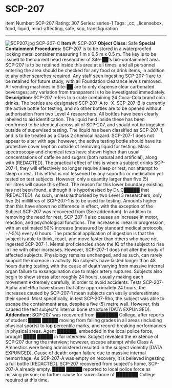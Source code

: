 # SCP-207
Item Number: SCP-207
Rating: 307
Series: series-1
Tags: _cc, _licensebox, food, liquid, mind-affecting, safe, scp, transfiguration

---

![SCP207.jpg](http://scp-wiki.wikidot.com/local--files/scp-207/SCP207.jpg)
SCP-207-C
**Item #:** SCP-207
**Object Class:** Safe
**Special Containment Procedures:** SCP-207 is to be stored in a waterproofed locking metal container measuring 1 m x 0.5 m x 0.5 m. The key is to be issued to the current head researcher of Site-██'s bio-containment area. SCP-207 is to be retained inside this area at all times, and all personnel entering the area should be checked for any food or drink items, in addition to any other searches required. Any staff seen ingesting SCP-207-1 are to be retained for future study, with all Foundation clearance levels removed.
All vending machines in Site-██ are to only dispense clear carbonated beverages; any variation from transparent is to be investigated immediately.
**Description:** SCP-207 refers to a crate containing 24 Coca-Cola brand cola drinks. The bottles are designated SCP-207-A to -X. SCP-207-B is currently the active bottle for testing, and no other bottles are to be opened without authorisation from two Level 4 researchers. All bottles have been clearly labelled to aid identification. The liquid held inside these has been confirmed to be identical across all of SCP-207, and should not be ingested outside of supervised testing. The liquid has been classified as SCP-207-1, and is to be treated as a Class 2 chemical hazard. SCP-207-1 does not appear to alter with age; however, the active testing bottle should have its protective cover kept on outside of removing liquid for testing.
Mass spectroscopy and chemical tests have shown higher than usual concentrations of caffeine and sugars (both natural and artificial), along with [REDACTED]. The practical effect of this is when a subject drinks SCP-207-1, they will effectively no longer require sleep or rest, nor attempt to sleep or rest. This effect is not lessened by any soporific or medication yet tested on test subjects. However, only a quantity larger than five (5) millilitres will cause this effect. The reason for this lower boundary existing has not been found, although it is hypothesised by Dr. C█████ that [REDACTED]. As such, unless authorised by two Level 3 researchers, only five (5) millilitres of SCP-207-1 is to be used for testing. Amounts higher than this have shown no difference in effect, with the exception of the Subject SCP-207 was recovered from (See addendum).
In addition to removing the need for rest, SCP-207-1 also causes an increase in motor, reaction, and psychological functions. The increase is linear in progression, with an estimated 50% increase (measured by standard medical protocols, +/-5%) every 6 hours. The practical application of ingestion is that the subject is able to think, react, and move faster than others who have not ingested SCP-207-1. Mental proficiencies show the IQ of the subject to rise in line with other increases.
However, SCP-207-1 does not alter the body of affected subjects. Physiology remains unchanged, and as such, can rarely support the increase in activity. No subjects have lasted longer than 48 hours during testing, with the cause of death varying from massive internal organ failure to exsanguination due to major artery ruptures. Subjects also begin to show stress after roughly 24 hours, usually making each movement extremely carefully, in order to avoid accidents. Tests SCP-207-Alpha and -Rho have shown that after approximately 24 hours, the increases caused by SCP-207-1 mean subjects can easily underestimate their speed. Most specifically, in test SCP-207-Rho, the subject was able to escape the containment area, despite a five (5) metre wall. However, this caused the test subject's internal bone structure [DATA EXPUNGED].
**Addendum:** SCP-207 was recovered from ███████ College, after reports of student ████ █████ moving from failing grades in all areas (including physical sports) to top percentile marks, and record-breaking performances in physical areas. Agent ██████, embedded in the local police force, brought ████ █████ in for interview. Subject revealed the existence of SCP-207 during the interview; however, escape attempt while Class A Amnestics were being administered resulted in the subject violently [DATA EXPUNGED]. Cause of death: organ failure due to massive internal hemorrhage. As SCP-207-A was empty on recovery, it is believed ingesting a full bottle [REDACTED].
SCP-207 recovered from subject's home, SCP-207-A already empty. ████ █████ reported to local police force as missing person; no further cause for surveillance of ███████ College required at this time.